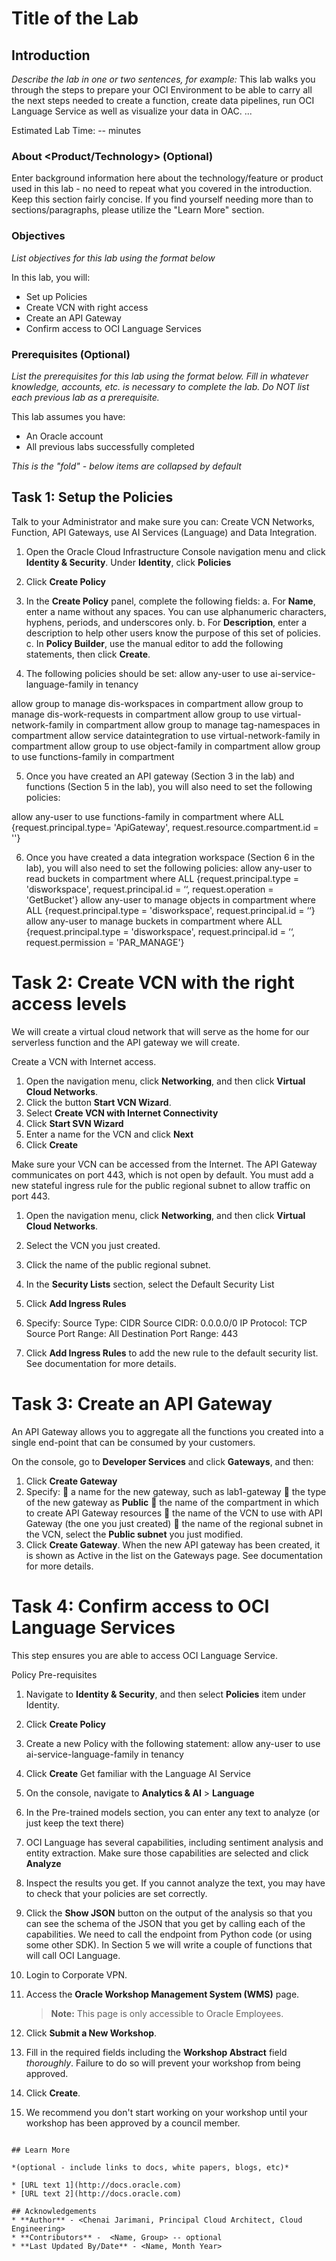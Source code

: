 # Title of the Lab

## Introduction

*Describe the lab in one or two sentences, for example:* This lab walks you through the steps to prepare your OCI Environment to be able to carry all the next steps needed to create a function, create data pipelines, run OCI Language Service as well as visualize your data in OAC. ...

Estimated Lab Time: -- minutes

### About <Product/Technology> (Optional)
Enter background information here about the technology/feature or product used in this lab - no need to repeat what you covered in the introduction. Keep this section fairly concise. If you find yourself needing more than to sections/paragraphs, please utilize the "Learn More" section.

### Objectives

*List objectives for this lab using the format below*

In this lab, you will:
* Set up Policies
* Create VCN with right access
* Create an API Gateway
* Confirm access to OCI Language Services


### Prerequisites (Optional)

*List the prerequisites for this lab using the format below. Fill in whatever knowledge, accounts, etc. is necessary to complete the lab. Do NOT list each previous lab as a prerequisite.*

This lab assumes you have:
* An Oracle account
* All previous labs successfully completed


*This is the "fold" - below items are collapsed by default*

## Task 1: Setup the Policies

Talk to your Administrator and make sure you can: Create VCN Networks, Function, API Gateways, use AI Services (Language) and Data Integration.

1.	Open the Oracle Cloud Infrastructure Console navigation menu and click **Identity & Security**. Under **Identity**, click **Policies**

2.	Click **Create Policy**

3.	In the **Create Policy** panel, complete the following fields:
a.	For **Name**, enter a name without any spaces. You can use alphanumeric characters, hyphens, periods, and underscores only.
b.	For **Description**, enter a description to help other users know the purpose of this set of policies.
c.	In **Policy Builder**, use the manual editor to add the following statements, then click **Create**.

4.	The following policies should be set:
allow any-user to use ai-service-language-family in tenancy

allow group <group-name> to manage dis-workspaces in compartment <compartment-name>
allow group <group-name> to manage dis-work-requests in compartment <group-name>
allow group <group-name> to use virtual-network-family in compartment <group-name>
allow group <group-name> to manage tag-namespaces in compartment <group-name>
allow service dataintegration to use virtual-network-family in compartment <group-name>
allow group <group-name> to use object-family in compartment <group-name>
allow group <group-name> to use functions-family in compartment <group-name>

5.	Once you have created an API gateway (Section 3 in the lab) and functions (Section 5 in the lab), you will also need to set the following policies:

allow any-user to use functions-family in compartment <functions-compartment-name> where ALL {request.principal.type= 'ApiGateway', request.resource.compartment.id = '<api-gateway-compartment-OCID>'}

6.	Once you have created a data integration workspace (Section 6 in the lab), you will also need to set the following policies:
allow any-user to read buckets in compartment <group-name> where ALL {request.principal.type = 'disworkspace', request.principal.id = ‘<data-integration-workspace-ocid>‘, request.operation = 'GetBucket'}
allow any-user to manage objects in compartment <group-name> where ALL {request.principal.type = 'disworkspace', request.principal.id = ‘<data-integration-workspace-ocid>‘}
allow any-user to manage buckets in compartment <group-name> where ALL {request.principal.type = 'disworkspace', request.principal.id = ‘<data-integration-workspace-ocid>‘, request.permission = 'PAR_MANAGE'}


# Task 2: Create VCN with the right access levels

We will create a virtual cloud network that will serve as the home for our serverless function and the API gateway we will create.

Create a VCN with Internet access.
1.	Open the navigation menu, click **Networking**, and then click **Virtual Cloud Networks**.
2.	Click the button **Start VCN Wizard**.
3.	Select **Create VCN with Internet Connectivity**
4.	Click **Start SVN Wizard**
5.	Enter a name for the VCN and click **Next**
6.	Click **Create**

Make sure your VCN can be accessed from the Internet.
The API Gateway communicates on port 443, which is not open by default. You must add a new stateful ingress rule for the public regional subnet to allow traffic on port 443.
1.	Open the navigation menu, click **Networking**, and then click **Virtual Cloud Networks**.
2.	Select the VCN you just created.
3.	Click the name of the public regional subnet.
4.	In the **Security Lists** section, select the Default Security List
5.	Click **Add Ingress Rules**
6.	Specify:
Source Type: CIDR
Source CIDR: 0.0.0.0/0
IP Protocol: TCP
Source Port Range: All
Destination Port Range: 443

7.	Click **Add Ingress Rules** to add the new rule to the default security list.
See documentation for more details.

# Task 3: Create an API Gateway
An API Gateway allows you to aggregate all the functions you created into a single end-point that can be consumed by your customers.

On the console, go to **Developer Services** and click **Gateways**, and then:
1.	Click **Create Gateway**
2.	Specify:
	a name for the new gateway, such as lab1-gateway
	the type of the new gateway as **Public**
	the name of the compartment in which to create API Gateway resources
	the name of the VCN to use with API Gateway (the one you just created)
	the name of the regional subnet in the VCN, select the **Public subnet** you just modified.
3.	Click **Create Gateway**.
When the new API gateway has been created, it is shown as Active in the list on the Gateways page.
See documentation for more details.

# Task 4: Confirm access to OCI Language Services
This step ensures you are able to access OCI Language Service.

Policy Pre-requisites
1.	Navigate to **Identity & Security**, and then select **Policies** item under Identity.
2.	Click **Create Policy**
3.	Create a new Policy with the following statement:
allow any-user to use ai-service-language-family in tenancy
4.	Click **Create**
Get familiar with the Language AI Service
1.	On the console, navigate to **Analytics & AI** > **Language**
2.	In the Pre-trained models section, you can enter any text to analyze (or just keep the text there)
3.	OCI Language has several capabilities, including sentiment analysis and entity extraction.
Make sure those capabilities are selected and click **Analyze**
4.	Inspect the results you get. If you cannot analyze the text, you may have to check that your policies are set correctly.
5.	Click the **Show JSON** button on the output of the analysis so that you can see the schema of the JSON that you get by calling each of the capabilities.
We need to call the endpoint from Python code (or using some other SDK). In Section 5 we will write a couple of functions that will call OCI Language.

1.  Login to Corporate VPN.

2.  Access the **Oracle Workshop Management System (WMS)** page.
    > **Note:** This page is only accessible to Oracle Employees.

3.  Click **Submit a New Workshop**.

4.  Fill in the required fields including the **Workshop Abstract** field *thoroughly*.  Failure to do so will prevent your workshop from being approved.

5.  Click **Create**.

6.  We recommend you don't start working on your workshop until your workshop has been approved by a council member.

  ```

## Learn More

*(optional - include links to docs, white papers, blogs, etc)*

* [URL text 1](http://docs.oracle.com)
* [URL text 2](http://docs.oracle.com)

## Acknowledgements
* **Author** - <Chenai Jarimani, Principal Cloud Architect, Cloud Engineering>
* **Contributors** -  <Name, Group> -- optional
* **Last Updated By/Date** - <Name, Month Year>
